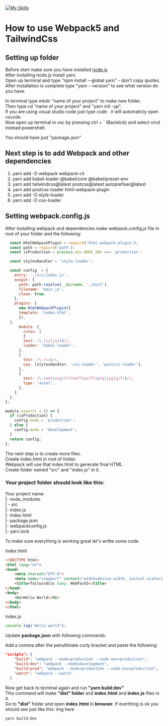 [![My Skills](https://skillicons.dev/icons?i=webpack,tailwind)](https://skillicons.dev)
<h1>How to use Webpack5 and TailwindCss</h1>   

<h2>Setting up folder</h2>
<p>Before start make sure you have installed <a href="https://nodejs.org/en">node.js</a><br>
After installing node.js install yarn.<br>
Open up terminal and type "npm install --global yarn" - don't copy quotes. <br>
After installation is complete type "yarn --version" to see what version do you have.</p>

<p>In terminal type mkdir "name of your project" to make new folder.<br>
Then type cd "name of your project" and "yarn init -yp".<br>
If you are using visual studio code just type code . it will automaticly open vscode.<br>
Now open up terminal in vsc by pressing ctrl + ` (Backtick) and select cmd instead powershell.</p>

<p>You should have just "package.json"</p>

<h2>Next step is to add Webpack and other dependencies</h2>
<ol>
  <li>yarn add -D webpack webpack-cli</li>
  <li>yarn add babel-loader @babel/core @babel/preset-env</li>
  <li>yarn add tailwindcss@latest postcss@latest autoprefixer@latest</li>
  <li>yarn add postcss-loader html-webpack-plugin</li>
  <li>yarn add -D style-loader</li>
  <li>yarn add -D css-loader</li>
</ol>

<h2>Setting webpack.config.js</h2>
<p>After installing webpack and dependencies make webpack.config.js file in root of your folder and the following:</p>

```javascript
  const HtmlWebpackPlugin = require('html-webpack-plugin');
  const path = require('path');
  const isProduction = process.env.NODE_ENV === 'production';

  const stylesHandler = 'style-loader';

  const config  = {
    entry: './src/index.js',
    output: {
      path: path.resolve(__dirname, './dist'),
      filename: 'main.js',
      clean: true,
    },
    plugins: [
      new HtmlWebpackPlugin({
      template: 'index.html',
      }),
  ],
      module: {
        rules: [
        {
        test: /\.(js|jsx)$/i,
        loader: 'babel-loader',
      },
      {
        test: /\.css$/i,
        use: [stylesHandler, 'css-loader', 'postcss-loader'],
      },
      {
        test: /\.(eot|svg|ttf|woff|woff2|png|jpg|gif)$/i,
        type: 'asset',
      },
    ],
  },
};

module.exports = () => {
  if (isProduction) {
    config.mode = 'production';
  } else {
    config.mode = 'development';
  }
  return config;
};

```
<p>The next step is to create more files.<br>
Create index.html in root of folder.<br>
Webpack will use that index.html to generate final HTML.<br>
Create folder named "src" and "index.js" in it.<br></p>

<h3>Your project folder should look like this:</h3>

<p>Your project name: <br>
|- node_modules <br>
| - src <br>
  |- index.js <br>
|- index.html <br>
|- package.json <br>
|- webpackconfig.js <br>
|- yarn.lock <br>
</p>

<p>To make sure everything is working great let's writte some code.</p>

<p>index.html</p>

```html
<!DOCTYPE html>
<html lang="en">
<head>
    <meta charset="UTF-8">
    <meta name="viewport" content="width=device-width, initial-scale=1.0">
    <title>TailwindCss &amp; WebPack5</title>
</head>
<body>
    <h1>Hello World</h1>
</body>
</html>
```

<p>index.js</p>

```javascript
console.log('Hello world');
```

<p>Update <b>package.json</b> with following commands:</p>
<p>Add a comma after the penultimate curly bracket and paste the following:</p>

```json
"scripts": {
    "build": "webpack --mode=production --node-env=production",
    "build:dev": "webpack --mode=development",
    "build:prod": "webpack --mode=production --node-env=production",
    "watch": "webpack --watch"
  }
```

<p>Now get back to terminal again and run <b>"yarn build:dev"</b> <br>
This command will make <b>"dist" folder</b> and <b>index.html</b> and <b>index.js</b> files in it.<br>
Go to <b>"dist"</b> folder and open <b>index.html</b> in <b>browser.</b> If everthing is ok you should see just like this:
img here</p>

```
yarn build:dev
```
